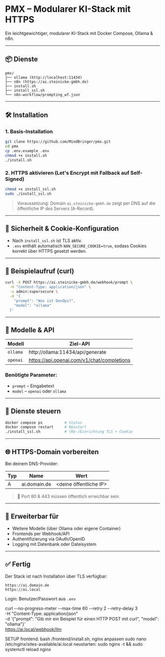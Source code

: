 # PMX – Modularer KI-Stack mit HTTPS

Ein leichtgewichtiger, modularer KI-Stack mit Docker Compose, Ollama & n8n.

---

## 📦 Dienste

```
pmx/
├── ollama (http://localhost:11434)
├── n8n (https://ai.steinicke-gmbh.de)
├── install.sh
├── install_ssl.sh
└── n8n-workflow/prompting_wf.json
```

---

## 🛠 Installation

### 1. Basis-Installation

```bash
git clone https://github.com/MindBringer/pmx.git
cd pmx
cp .env.example .env
chmod +x install.sh
./install.sh
```

### 2. HTTPS aktivieren (Let's Encrypt mit Fallback auf Self-Signed)

```bash
chmod +x install_ssl.sh
sudo ./install_ssl.sh
```
> Voraussetzung: Domain `ai.steinicke-gmbh.de` zeigt per DNS auf die öffentliche IP des Servers (A-Record).


---

## 🔐 Sicherheit & Cookie-Konfiguration

- Nach `install_ssl.sh` ist TLS aktiv.
- `.env` enthält automatisch `N8N_SECURE_COOKIE=true`, sodass Cookies korrekt über HTTPS gesetzt werden.

---

## 🧠 Beispielaufruf (curl)

```bash
curl -X POST https://ai.steinicke-gmbh.de/webhook/prompt \
  -H "Content-Type: application/json" \
  -u admin:supersecure \
  -d '{
    "prompt": "Was ist DevOps?",
    "model": "ollama"
  }'
```

---

## 📘 Modelle & API

| Modell    | Ziel-API                                    |
|-----------|---------------------------------------------|
| `ollama`  | http://ollama:11434/api/generate            |
| `openai`  | https://api.openai.com/v1/chat/completions  |

### Benötigte Parameter:
- `prompt` – Eingabetext
- `model` – `openai` oder `ollama`

---

## 🔁 Dienste steuern

```bash
docker compose ps          # Status
docker compose restart     # Neustart
./install_ssl.sh           # (Re-)Einrichtung TLS + Cookie
```

---

## 🌐 HTTPS-Domain vorbereiten

Bei deinem DNS-Provider:

| Typ | Name                  | Wert                |
|-----|-----------------------|---------------------|
| A   | ai.domain.de | <deine öffentliche IP> |

> 🔐 Port 80 & 443 müssen öffentlich erreichbar sein.

---

## 🔄 Erweiterbar für

- Weitere Modelle (über Ollama oder eigene Container)
- Frontends per Webhook/API
- Authentifizierung via OAuth/OpenID
- Logging mit Datenbank oder Dateisystem

---

## ✅ Fertig

Der Stack ist nach Installation über TLS verfügbar:

```
https://ai.domain.de
https://ai.local
```

Login: Benutzer/Passwort aus `.env`

curl --no-progress-meter --max-time 60 --retry 2 --retry-delay 3 \
  -H "Content-Type: application/json" \
  -d '{"prompt": "Gib mir ein Beispiel für einen HTTP POST mit curl", "model": "ollama"}' \
  https://ai.local/webhook/llm

  SETUP frontend:
  bash /frontend/install.sh, nginx anpassen sudo nano /etc/nginx/sites-available/ai.local
  neustarten:
  sudo nginx -t && sudo systemctl reload nginx

